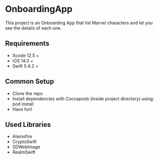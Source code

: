 # OnboardingApp

This project is an Onboarding App that list Marvel characters and let you see the details of each one.

## Requirements
- Xcode 12.5 +
- iOS 14.0 +
- Swift 5.4.2 +


## Common Setup
- Clone the repo
- Install dependencies with Cocoapods (inside project directory) using: pod install
- Have fun!


## Used Libraries
- Alamofire
- CryptoSwift
- SDWebImage
- RealmSwift

